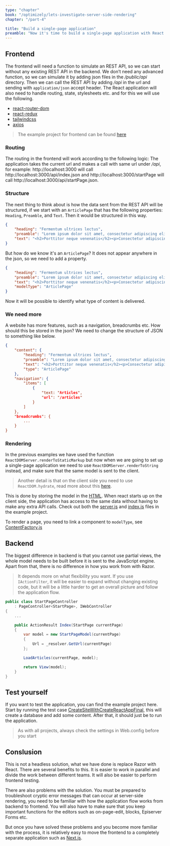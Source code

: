 ```yaml
---
type: "chapter"
book: "/optimizely/lets-investigate-server-side-rendering"
chapter: "/part-4"

title: "Build a single-page application"
preamble: "Now it's time to build a single-page application with React and Optimizely CMS."
---
```


## Frontend

The frontend will need a function to simulate an REST API, so we can start without any existing REST API in the backend. We don’t need any advanced function, so we can simulate it by adding json files in the _/public/api_ directory. Then we can call the REST API by adding _/api_ in the url and sending with `application/json` accept header. The React application will also need to handle routing, state, stylesheets etc. and for this we will use the following.

- [react-router-dom](https://reactrouter.com/)
- [react-redux](https://react-redux.js.org/)
- [tailwindcss](https://tailwindcss.com/)
- [axios](https://github.com/axios/axios)

> The example project for frontend can be found [here](https://github.com/loremipsumdonec/optimizely-cms-models/tree/master/posts/lets_investigate_server_side_rendering/example/lorem_headless_react_page)

### Routing

The routing in the frontend will work according to the following logic: The application takes the current url and makes a call with same url under _/api_, for example: http://localhost:3000 will call http://localhost:3000/api/index.json and http://localhost:3000/startPage will call http://localhost:3000/api/startPage.json.

### Structure

The next thing to think about is how the data sent from the REST API will be structured, if we start with an `ArticlePage` that has the following properties: `Heading`, `Preamble`, and `Text`. Then it would be structured in this way.

```json
{
	"heading": "Fermentum ultrices lectus",
	"preamble": "Lorem ipsum dolor sit amet, consectetur adipiscing elit. Nulla posuere porttitor neque venenatis condimentum. Ut finibus aliquet odio, fermentum ultrices lectus",
	"text": "<h2>Porttitor neque venenatis</h2><p>Consectetur adipiscing elit. Nulla posuere porttitor neque venenatis condimentum. Ut finibus aliquet odio, fermentum ultrices lectus</p>"
}
```

But how do we know it's an `ArticlePage`? It does not appear anywhere in the json, so we need to add a property.

```json
{
	"heading": "Fermentum ultrices lectus",
	"preamble": "Lorem ipsum dolor sit amet, consectetur adipiscing elit. Nulla posuere porttitor neque venenatis condimentum. Ut finibus aliquet odio, fermentum ultrices lectus",
	"text": "<h2>Porttitor neque venenatis</h2><p>Consectetur adipiscing elit. Nulla posuere porttitor neque venenatis condimentum. Ut finibus aliquet odio, fermentum ultrices lectus</p>",
	"modelType": "ArticlePage"
}
```

Now it will be possible to identify what type of content is delivered.

### We need more

A website has more features, such as a navigation, breadcrumbs etc. How should this be stored in the json? We need to change the structure of JSON to something like below.

```json
{
    "content": {
        "heading": "Fermentum ultrices lectus",
        "preamble": "Lorem ipsum dolor sit amet, consectetur adipiscing elit. Nulla posuere porttitor neque venenatis condimentum. Ut finibus aliquet odio, fermentum ultrices lectus",
        "text": "<h2>Porttitor neque venenatis</h2><p>Consectetur adipiscing elit. Nulla posuere porttitor neque venenatis condimentum. Ut finibus aliquet odio, fermentum ultrices lectus</p>",
        "type": "ArticlePage"
    },
    "navigation": {
        "items": [
            { 
                "text: "Articles", 
                "url": "/articles"
            }
        ]
    },
    "breadcrumbs": {
        ...
    }
}
```

### Rendering

In the previous examples we have used the function `ReactDOMServer.renderToStaticMarkup` but now when we are going to set up a single-page application we need to use `ReactDOMServer.renderToString` instead, and make sure that the same model is sent to the client. 

>  Another detail is that on the client side you need to use `ReactDOM.hydrate`, read more about this [here](https://reactjs.org/docs/react-dom.html#hydrate).

This is done by storing the model in the [HTML](https://github.com/loremipsumdonec/optimizely-cms-models/blob/master/posts/lets_investigate_server_side_rendering/example/lorem_headless_react_page/src/server.js#L30). When react starts up on the client side, the application has access to the same data without having to make any extra API calls. Check out both the [server.js](https://github.com/loremipsumdonec/optimizely-cms-models/tree/master/posts/lets_investigate_server_side_rendering/example/lorem_headless_react_page/src/server.js) and [index.js](https://github.com/loremipsumdonec/optimizely-cms-models/tree/master/posts/lets_investigate_server_side_rendering/example/lorem_headless_react_page/src/index.js) files in the example project. 

To render a page, you need to link a component to `modelType`, see [ContentFactory.js](https://github.com/loremipsumdonec/optimizely-cms-models/tree/master/posts/lets_investigate_server_side_rendering/example/lorem_headless_react_page/src/Components/ContentFactory/ContentFactory.js)

## Backend

The biggest difference in backend is that you cannot use partial views, the whole model needs to be built before it is sent to the JavaScript engine. Apart from that, there is no difference in how you work from with Razor.

> It depends more on what flexibility you want. If you use `IActionFilter`, it will be easier to expand without changing existing code, but it will be a little harder to get an overall picture and follow the application flow.

```csharp
public class StartPageController
	: PageController<StartPage>, IWebController
{
	...

    public ActionResult Index(StartPage currentPage) 
    {
        var model = new StartPageModel(currentPage)
        {
            Url = _resolver.GetUrl(currentPage)
        };

        LoadArticles(currentPage, model);

        return View(model);
    }
}

```

## Test yourself

If you want to test the application, you can find the example project here. Start by running the test case [CreateSiteWithCreateReactAppFinal](https://github.com/loremipsumdonec/optimizely-cms-models/tree/master/posts/lets_investigate_server_side_rendering/example/lorem_headless/lorem_headless_tests/ExploratoryTests.cs#L35), this will create a database and add some content. After that, it should just be to run the application.

> As with all projects, always check the settings in Web.config before you start

## Conslusion

This is not a headless solution, what we have done is replace Razor with React. There are several benefits to this. It is easier to work in parallel and divide the work between different teams. It will also be easier to perform frontend testing.

There are also problems with the solution. You must be prepared to troubleshoot cryptic error messages that can occur at server-side rendering, you need to be familiar with how the application flow works from backend to frontend. You will also have to make sure that you keep important functions for the editors such as on-page-edit, blocks, Episerver Forms etc.

But once you have solved these problems and you become more familiar with the process, it is relatively easy to move the frontend to a completely separate application such as [Next.js](https://nextjs.org/).
